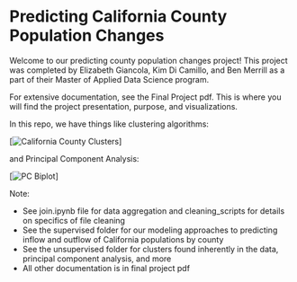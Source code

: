 # Predicting California County Population Changes
Welcome to our predicting county population changes project! This project was completed by Elizabeth Giancola, Kim Di Camillo, and Ben Merrill as a part of their Master of Applied Data Science program.

For extensive documentation, see the Final Project pdf. This is where you will find the project presentation, purpose, and visualizations.

In this repo, we have things like clustering algorithms:

[![California County Clusters](https://github.com/benmerrilll/predicting_county_population_changes_california/blob/main/images/kmeans.png)]

and Principal Component Analysis:

[![PC Biplot](https://github.com/benmerrilll/predicting_county_population_changes_california/blob/main/images/pca_biplot.png)]

Note:
- See join.ipynb file for data aggregation and cleaning_scripts for details on specifics of file cleaning
- See the supervised folder for our modeling approaches to predicting inflow and outflow of California populations by county
- See the unsupervised folder for clusters found inherently in the data, principal component analysis, and more
- All other documentation is in final project pdf 
